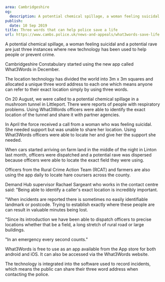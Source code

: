 ```yaml
area: Cambridgeshire
og:
  description: A potential chemical spillage, a woman feeling suicidal and a potential rave are just three instances where new technology has been used to help people or prevent crime.
publish:
  date: 10 Sep 2019
title: Three words that can help police save a life
url: https://www.cambs.police.uk/news-and-appeals/what3words-save-life
```

A potential chemical spillage, a woman feeling suicidal and a potential rave are just three instances where new technology has been used to help people or prevent crime.

Cambridgeshire Constabulary started using the new app called What3Words in December.

The location technology has divided the world into 3m x 3m squares and allocated a unique three word address to each one which means anyone can refer to their exact location simply by using three words.

On 20 August, we were called to a potential chemical spillage in a mushroom tunnel in Littleport. There were reports of people with respiratory problems. Using What3Words officers were able to identify the exact location of the tunnel and share it with partner agencies.

In April the force received a call from a woman who was feeling suicidal. She needed support but was unable to share her location. Using What3Words officers were able to locate her and give her the support she needed.

When cars started arriving on farm land in the middle of the night in Linton last month, officers were dispatched and a potential rave was dispersed because officers were able to locate the exact field they were using.

Officers from the Rural Crime Action Team (RCAT) and farmers are also using the app daily to locate hare coursers across the county.

Demand Hub supervisor Rachael Sargeant who works in the contact centre said: "Being able to identify a caller's exact location is incredibly important.

"When incidents are reported there is sometimes no easily identifiable landmark or postcode. Trying to establish exactly where these people are can result in valuable minutes being lost.

"Since its introduction we have been able to dispatch officers to precise locations whether that be a field, a long stretch of rural road or large buildings.

"In an emergency every second counts."

What3Words is free to use as an app available from the App store for both android and iOS. It can also be accessed via the What3Words website.

The technology is integrated into the software used to record incidents, which means the public can share their three word address when contacting the police.
